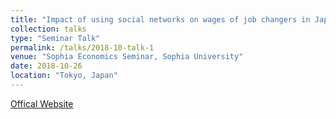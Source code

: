```yaml
---
title: "Impact of using social networks on wages of job changers in Japan"
collection: talks
type: "Seminar Talk"
permalink: /talks/2018-10-talk-1
venue: "Sophia Economics Seminar, Sophia University"
date: 2018-10-26
location: "Tokyo, Japan"
---
```


[Offical Website](https://dept.sophia.ac.jp/econ/eng/research/old/)
